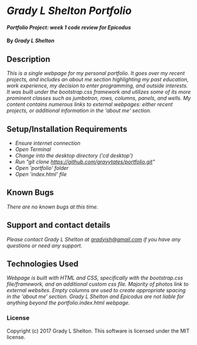 # _Grady L Shelton Portfolio_

#### _Portfolio Project: week 1 code review for Epicodus_

#### By _Grady L Shelton_

## Description

_This is a single webpage for my personal portfolio. It goes over my recent projects, and includes an about me section highlighting my past education, work experience, my decision to enter programming, and outside interests. It was built under the bootstrap.css framework and utilizes some of its more prominent classes such as jumbotron, rows, columns, panels, and wells. My content contains numerous links to external webpages: either recent projects, or additional information in the 'about me' section._

## Setup/Installation Requirements

* _Ensure internet connection_
* _Open Terminal_
* _Change into the desktop directory ('cd desktop')_
* _Run "git clone https://github.com/gravytates/portfolio.git"_
* _Open 'portfolio' folder_
* _Open 'index.html' file_

## Known Bugs

_There are no known bugs at this time._

## Support and contact details

_Please contact Grady L Shelton at gradyish@gmail.com if you have any questions or need any support._

## Technologies Used

_Webpage is built with HTML and CSS, specifically with the bootstrap.css file/framework, and an additional custom css file. Majority of photos link to external websites. Empty columns are used to create appropriate spacing in the 'about me' section. Grady L Shelton and Epicodus are not liable for anything beyond the portfolio.index.html webpage._

### License

Copyright (c) 2017 Grady L Shelton.
This software is licensed under the MIT license.
